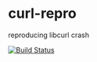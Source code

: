 # curl-repro
reproducing libcurl crash

[![Build Status](https://travis-ci.org/dtzWill/curl-repro.svg?branch=master)](https://travis-ci.org/dtzWill/curl-repro)
